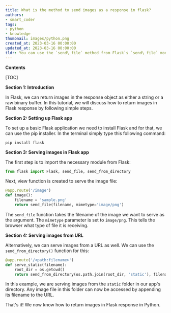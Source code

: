 ```yaml
---
title: What is the method to send images as a response in flask?
authors:
- smart_coder
tags:
- python
- knowledge
thumbnail: images/python.png
created_at: 2023-03-16 00:00:00
updated_at: 2023-03-16 00:00:00
tldr: You can use the `send\_file` method from Flask`s `send\_file` module to return images in Flask response in Python.
---
```


**Contents**

[TOC]

**Section 1: Introduction**

In Flask, we can return images in the response object as either a string or a raw binary buffer. In this tutorial, we will discuss how to return images in Flask response by following simple steps.


**Section 2: Setting up Flask app**

To set up a basic Flask application we need to install Flask and for that, we can use the pip installer. In the terminal simply type this following command:

```
pip install flask
```

**Section 3: Serving images in Flask app**

The first step is to import the necessary module from Flask:

```python
from flask import Flask, send_file, send_from_directory
```

Next, view function is created to serve the image file:

```python
@app.route('/image')
def image():
    filename = 'sample.png'
    return send_file(filename, mimetype='image/png')
```

The `send_file` function takes the filename of the image we want to serve as the argument. The `mimetype` parameter is set to `image/png`. This tells the browser what type of file it is receiving.

**Section 4: Serving images from URL**

Alternatively, we can serve images from a URL as well. We can use the `send_from_directory()` function for this:

```python
@app.route('/<path:filename>')
def serve_static(filename):
    root_dir = os.getcwd()
    return send_from_directory(os.path.join(root_dir, 'static'), filename)
```

In this example, we are serving images from the `static` folder in our app's directory. Any image file in this folder can now be accessed by appending its filename to the URL.

That's it! We now know how to return images in Flask response in Python.
